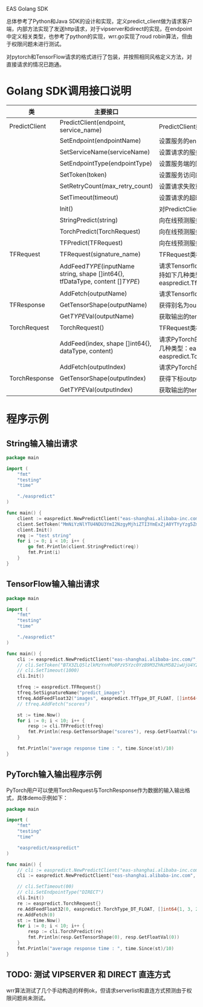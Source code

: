 EAS Golang SDK

总体参考了Python和Java SDK的设计和实现，定义predict_client做为请求客户端，内部方法实现了发送http请求，对于vipserver和direct的实现，在endpoint中定义相关类型，也参考了python的实现，wrr.go实现了roud robin算法，但由于权限问题未进行测试。

对pytorch和TensorFlow请求的格式进行了包装，并按照相同风格定义方法，对直接请求的情况已跑通。


# Golang SDK调用接口说明

|类|主要接口|描述|
|-----|------|------|
|PredictClient|PredictClient(endpoint, service_name)|PredictClient类构造器，endpoint是服务端的endpoint地址，对于普通服务设置为默认网关endpoint，如eas-shanghai-intranet.alibaba-inc.com；service_name为服务名字；两个参数不可为空。|
||SetEndpoint(endpointName)|设置服务的endpoint，endpoint的说明见构造函数|
||SetServiceName(serviceName)|设置请求的服务名字|
||SetEndpointType(endpointType)|设置服务端的网关类型，支持默认网关("DEFAULT"或不设置），"VIPSERVER"，"DIRECT"，默认值为空|
||SetToken(token)|设置服务访问的token|
||SetRetryCount(max_retry_count)|设置请求失败重试次数，默认为5；该参数非常重要，对于服务端进程异常或机器异常或网关长连接断开等情况带来的个别请求失败，均需由客户端来重试解决，请勿将其设置为0|
||SetTimeout(timeout)|设置请求的超时时间，单位为ms，默认为5000|
||Init() |对PredictClient对象进行初始化，在上述设置参数的函数执行完成后，同样需要调用Init()函数才会生效|
||StringPredict(string)|向在线预测服务提交一个预测请求，request对象是string，返回也为string|
||TorchPredict(TorchRequest)|向在线预测服务提交一个预测请求，request对象是TorchRequest类，返回为对应的TorchResponse|
||TFPredict(TFRequest)|向在线预测服务提交一个预测请求，request对象是TFRequest类，返回为对应的TFResponse|
|TFRequest|TFRequest(signature_name)|TFRequest类构建方法，输入为要请求模型的signature_name|
||AddFeed$TYPE$(inputName string, shape []int64{}, tfDataType, content []$TYPE$)|请求Tensorflow的在线预测服务模型时，设置需要输入的Tensor，inputName表示输入Tensor的别名，tfDataType表示输入Tensor的DataType， shape表示输入Tensor的TensorShape，content表示输入Tensor的内容（一维数组展开表示）。DataType支持如下几种类型：easpredict.TfType_DT_FLOAT,easpredict.TfType_DT_DOUBLE,easpredict.TfType_DT_INT8,easpredict.TfType_DT_INT16,easpredict.TfType_DT_INT32,easpredict.TfType_DT_INT64,easpredict.TfType_DT_STRING,easpredict.TfType_DT_BOOL|
||AddFetch(outputName)|请求Tensorflow的在线预测服务模型时，设置需要输出的Tensor的别名，对于savedmodel模型该参数可选，若不设置，则输出所有的outputs，对于frozen model该参数必选|
|TFResponse|GetTensorShape(outputName)|获得别名为ouputname的输出Tensor的TensorShape|
||Get$TYPE$Val(outputName)|获取输出的tensor的数据向量，输出结果以一维数组的形式保存，可配套使用GetTensorShape()获取对应的tensor的shape，将其还原成所需的多维tensor, 其中$TYPE$可选Float, Double, Int, Int64, String, Bool|
|TorchRequest|TorchRequest()|TFRequest类构建方法|
||AddFeed(index, shape []int64{}, dataType, content)|请求PyTorch的在线预测服务模型时，设置需要输入的Tensor，index表示要输入的tensor的下标，dataType表示输入Tensor的DataType， shape表示输入Tensor的TensorShape，content表示输入Tensor的内容（一维数组展开表示）。DataType支持如下几种类型：easpredict.TorchType_DT_FLOAT, easpredict.TorchType_DT_DOUBLE, easpredict.TorchType_DT_INT32, easpredict.TorchType_DT_UINT8, easpredict.TorchType_DT_INT16, easpredict.TorchType_DT_INT8, easpredict.TorchType_DT_INT64, |
||AddFetch(outputIndex)|请求PyTorch的在线预测服务模型时，设置需要输出的Tensor的index，可选，若不设置，则输出所有的outputs|
|TorchResponse|GetTensorShape(outputIndex)|获得下标outputIndex的输出Tensor的TensorShape|
||Get$TYPE$Val(outputIndex)|获取输出的tensor的数据向量，输出结果以一维数组的形式保存，可配套使用GetTensorShape()获取对应的tensor的shape，将其还原成所需的多维tensor, $TYPE$可选Float, Double, Int, Int64|

# 程序示例


## String输入输出请求

```go
package main 

import (
	"fmt"
	"testing"
	"time"

	"./easpredict"
)

func main() {
	client := easpredict.NewPredictClient("eas-shanghai.alibaba-inc.com", "randsleep_multi_instance")
	client.SetToken("MmNiYzNlYTU4NDU3YmI2NzgyMjhiZTI3YmExZjA0YTYyYzg5ZmI0MQ==")
	client.Init()
	req := "test string"
	for i := 0; i < 10; i++ {
		go fmt.Println(client.StringPredict(req))
		fmt.Print(i)
	}
}
```

## TensorFlow输入输出请求

```go
package main 

import (
	"fmt"
	"testing"
	"time"

	"./easpredict"
)

func main() {
	cli := easpredict.NewPredictClient("eas-shanghai.alibaba-inc.com/", "tf_gosdk_test")
	// cli.SetToken("BTX3ZLQ5lzlkMzYnnMo0PzV5Yzc0YzB9M3ZhNzM5B2iwUjU4Y2MwXA==")
	// cli.SetTimeout(1000)
	cli.Init()

	tfreq := easpredict.TFRequest{}
	tfreq.SetSignatureName("predict_images")
	tfreq.AddFeedFloat32("images", easpredict.TfType_DT_FLOAT, []int64{1, 784}, make([]float32, 784))
	// tfreq.AddFetch("scores")

	st := time.Now()
	for i := 0; i < 10; i++ {
		resp := cli.TFPredict(tfreq)
        fmt.Println(resp.GetTensorShape("scores"), resp.GetFloatVal("scores"))
	}

	fmt.Println("average response time : ", time.Since(st)/10)
}
```


## PyTorch输入输出程序示例
PyTorch用户可以使用TorchRequest与TorchResponse作为数据的输入输出格式，具体demo示例如下：

```go
package main 

import (
	"fmt"
	"testing"
	"time"

	"easpredict/easpredict"
)

func main() {
	// cli := easpredict.NewPredictClient("eas-shanghai.alibaba-inc.com", "pytorch-wl-gosdktest")
	cli := easpredict.NewPredictClient("eas-shanghai.alibaba-inc.com", "pytorch_gpu_wl")

	// cli.SetTimeout(00)
	// cli.SetEndpointType("DIRECT")
	cli.Init()
	re := easpredict.TorchRequest{}
	re.AddFeedFloat32(0, easpredict.TorchType_DT_FLOAT, []int64{1, 3, 224, 224}, make([]float32, 150528))
	re.AddFetch(0)
	st := time.Now()
	for i := 0; i < 10; i++ {
		resp := cli.TorchPredict(re)
		fmt.Println(resp.GetTensorShape(0), resp.GetFloatVal(0))
	}
	fmt.Println("average response time : ", time.Since(st)/10)
}
```

## TODO: 测试 VIPSERVER 和 DIRECT 直连方式
 wrr算法测试了几个手动构造的样例ok，但请求serverlist和直连方式预测由于权限问题尚未测试。
